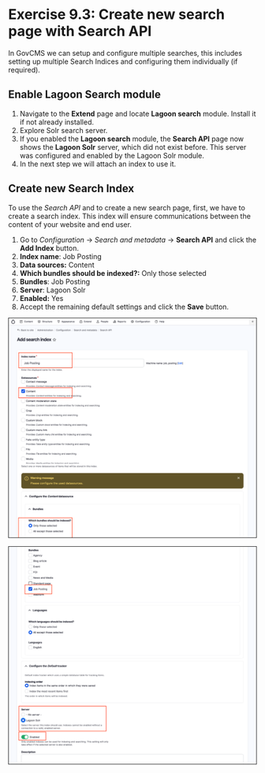 # Exercise 9.3: Create new search page with Search API

In GovCMS we can setup and configure multiple searches, this includes setting up multiple Search Indices and configuring them individually (if required).

## Enable Lagoon Search module

1. Navigate to the **Extend** page and locate **Lagoon search** module. Install it if not already installed.
2. Explore Solr search server.
3. If you enabled the **Lagoon search** module, the **Search API** page now shows the **Lagoon Solr** server, which did not exist before. This server was configured and enabled by the Lagoon Solr module.
4. In the next step we will attach an index to use it.

## Create new Search Index

To use the _Search API_ and to create a new search page, first, we have to create a search index. This index will ensure communications between the content of your website and end user.

1. Go to _Configuration_ → _Search and metadata_ → **Search API** and click the **Add Index** button.
2. **Index name**: Job Posting
3. **Data sources:** Content
4. **Which bundles should be indexed?:** Only those selected
5. **Bundles**: Job Posting
6. **Server**: Lagoon Solr
7. **Enabled:** Yes
8. Accept the remaining default settings and click the **Save** button.

![Image of Create Index](../.gitbook/assets/Ex-9-3-Search-API-2.png)

![Image of Create Index](../.gitbook/assets/Ex-9-3-Search-API-3.png)
